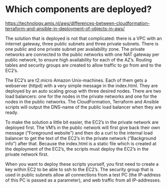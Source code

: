 # Which components are deployed?

https://technology.amis.nl/aws/differences-between-cloudformation-terraform-and-ansible-in-deployment-of-objects-in-aws/

The solution that is deployed is not that complicated: there is a VPC with an internet gateway, three public subnets and three private subnets. There is one public and one private subnet per availability zone. The private networks are connected to the public networks with one NAT gateway per public network, to ensure high availability for each of the AZ’s. Routing tables and security groups are created to allow traffic to go from and to the EC2’s.

The EC2’s are t2.micro Amazon Unix-machines. Each of them gets a webserver (httpd) with a very simple message in the index.html. They are deployed by an auto scaling group with three desired nodes. There are two load balancers: one for the nodes in the private networks and one for the nodes in the public networks. The CloudFormation, Terraform and Ansible scripts will output the DNS-name of the public load balancer when they are ready.

To make the solution a little bit easier, the EC2’s in the private network are deployed first. The VM’s in the public network will first give back their own message (“Foreground website”) and then do a curl to the internal load balancer to get the text of the EC2’s in the private network (“Background info”) after that. Because the index.html is a static file which is created at the deployment of the EC2’s, the scripts must deploy the EC2’s in the private network first.

When you want to deploy these scripts yourself, you first need to create a key within EC2  to be able to ssh to the EC2’s. The security group that is used in public subnets allow all connections from a test PC (the IP-address of this PC is passed as a parameter), and web traffic from all IP-addresses.

